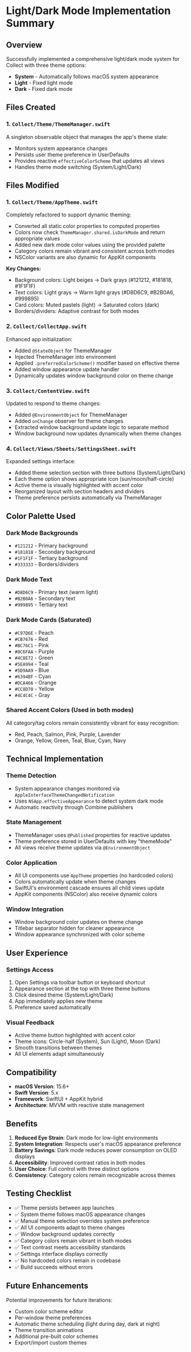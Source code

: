 # Light/Dark Mode Implementation Summary

## Overview

Successfully implemented a comprehensive light/dark mode system for Collect with three theme options:
- **System** - Automatically follows macOS system appearance
- **Light** - Fixed light mode
- **Dark** - Fixed dark mode

## Files Created

### 1. `Collect/Theme/ThemeManager.swift`
A singleton observable object that manages the app's theme state:
- Monitors system appearance changes
- Persists user theme preference in UserDefaults
- Provides reactive `effectiveColorScheme` that updates all views
- Handles theme mode switching (System/Light/Dark)

## Files Modified

### 1. `Collect/Theme/AppTheme.swift`
Completely refactored to support dynamic theming:
- Converted all static color properties to computed properties
- Colors now check `ThemeManager.shared.isDarkMode` and return appropriate values
- Added new dark mode color values using the provided palette
- Category colors remain vibrant and consistent across both modes
- NSColor variants are also dynamic for AppKit components

**Key Changes:**
- Background colors: Light beiges → Dark grays (#121212, #181818, #1F1F1F)
- Text colors: Light grays → Warm light grays (#D8D6C9, #B2B0A6, #999895)
- Card colors: Muted pastels (light) → Saturated colors (dark)
- Borders/dividers: Adaptive contrast for both modes

### 2. `Collect/CollectApp.swift`
Enhanced app initialization:
- Added `@StateObject` for ThemeManager
- Injected ThemeManager into environment
- Applied `.preferredColorScheme()` modifier based on effective theme
- Added window appearance update handler
- Dynamically updates window background color on theme change

### 3. `Collect/ContentView.swift`
Updated to respond to theme changes:
- Added `@EnvironmentObject` for ThemeManager
- Added `onChange` observer for theme changes
- Extracted window background update logic to separate method
- Window background now updates dynamically when theme changes

### 4. `Collect/Views/Sheets/SettingsSheet.swift`
Expanded settings interface:
- Added theme selection section with three buttons (System/Light/Dark)
- Each theme option shows appropriate icon (sun/moon/half-circle)
- Active theme is visually highlighted with accent color
- Reorganized layout with section headers and dividers
- Theme preference persists automatically via ThemeManager

## Color Palette Used

### Dark Mode Backgrounds
- `#121212` - Primary background
- `#181818` - Secondary background
- `#1F1F1F` - Tertiary background
- `#333333` - Borders/dividers

### Dark Mode Text
- `#D8D6C9` - Primary text (warm light)
- `#B2B0A6` - Secondary text
- `#999895` - Tertiary text

### Dark Mode Cards (Saturated)
- `#C97D6E` - Peach
- `#CB7676` - Red
- `#BC76C1` - Pink
- `#8C6FAA` - Purple
- `#4C8E72` - Green
- `#5EA994` - Teal
- `#5D9AA9` - Blue
- `#6394BF` - Cyan
- `#DCA466` - Orange
- `#CC8D70` - Yellow
- `#4C4C4C` - Gray

### Shared Accent Colors (Used in both modes)
All category/tag colors remain consistently vibrant for easy recognition:
- Red, Peach, Salmon, Pink, Purple, Lavender
- Orange, Yellow, Green, Teal, Blue, Cyan, Navy

## Technical Implementation

### Theme Detection
- System appearance changes monitored via `AppleInterfaceThemeChangedNotification`
- Uses `NSApp.effectiveAppearance` to detect system dark mode
- Automatic reactivity through Combine publishers

### State Management
- ThemeManager uses `@Published` properties for reactive updates
- Theme preference stored in UserDefaults with key "themeMode"
- All views receive theme updates via `@EnvironmentObject`

### Color Application
- All UI components use `AppTheme` properties (no hardcoded colors)
- Colors automatically update when theme changes
- SwiftUI's environment cascade ensures all child views update
- AppKit components (NSColor) also receive dynamic colors

### Window Integration
- Window background color updates on theme change
- Titlebar separator hidden for cleaner appearance
- Window appearance synchronized with color scheme

## User Experience

### Settings Access
1. Open Settings via toolbar button or keyboard shortcut
2. Appearance section at the top with three theme buttons
3. Click desired theme (System/Light/Dark)
4. App immediately applies new theme
5. Preference saved automatically

### Visual Feedback
- Active theme button highlighted with accent color
- Theme icons: Circle-half (System), Sun (Light), Moon (Dark)
- Smooth transitions between themes
- All UI elements adapt simultaneously

## Compatibility

- **macOS Version**: 15.6+
- **Swift Version**: 5.x
- **Framework**: SwiftUI + AppKit hybrid
- **Architecture**: MVVM with reactive state management

## Benefits

1. **Reduced Eye Strain**: Dark mode for low-light environments
2. **System Integration**: Respects user's macOS appearance preference
3. **Battery Savings**: Dark mode reduces power consumption on OLED displays
4. **Accessibility**: Improved contrast ratios in both modes
5. **User Choice**: Full control with three distinct options
6. **Consistency**: Category colors remain recognizable across themes

## Testing Checklist

- ✅ Theme persists between app launches
- ✅ System theme follows macOS appearance changes
- ✅ Manual theme selection overrides system preference
- ✅ All UI components adapt to theme changes
- ✅ Window background updates correctly
- ✅ Category colors remain vibrant in both modes
- ✅ Text contrast meets accessibility standards
- ✅ Settings interface displays correctly
- ✅ No hardcoded colors remain in codebase
- ✅ Build succeeds without errors

## Future Enhancements

Potential improvements for future iterations:
- Custom color scheme editor
- Per-window theme preferences
- Automatic theme scheduling (light during day, dark at night)
- Theme transition animations
- Additional pre-built color schemes
- Export/import custom themes